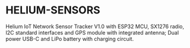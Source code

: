 # HELIUM-SENSORS

Helium IoT Network Sensor Tracker V1.0 with ESP32 MCU, SX1276 radio, I2C standard interfaces and GPS module with integrated antenna; Dual power USB-C and LiPo battery with charging circuit.
